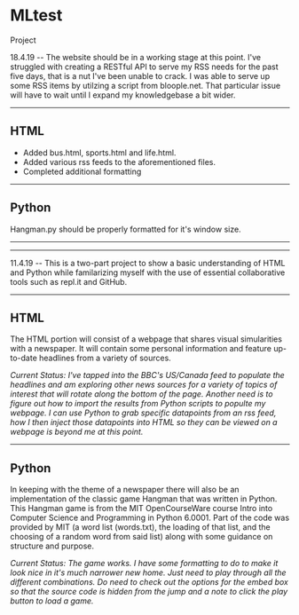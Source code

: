 # MLtest
Project

18.4.19 -- The website should be in a working stage at this point. I've struggled with creating a RESTful API to serve my RSS needs for the past five days, that is a nut I've been unable to crack. I was able to serve up some RSS items by utilzing a script from bloople.net. That particular issue will have to wait until I expand my knowledgebase a bit wider.

---
HTML
---

* Added bus.html, sports.html and life.html.
* Added various rss feeds to the aforementioned files.
* Completed additional formatting

---
Python
---

Hangman.py should be properly formatted for it's window size.

---
---

11.4.19 -- This is a two-part project to show a basic understanding of HTML and Python while familarizing myself with the use of essential collaborative tools such as repl.it and GitHub.

---
HTML
---

The HTML portion will consist of a webpage that shares visual simularities with a newspaper. It will contain some personal information and feature up-to-date headlines from a variety of sources. 

<i>Current Status: I've tapped into the BBC's US/Canada feed to populate the headlines and am exploring other news sources for a variety of topics of interest that will rotate along the bottom of the page. Another need is to figure out how to import the results from Python scripts to populte my webpage. I can use Python to grab specific datapoints from an rss feed, how I then inject those datapoints into HTML so they can be viewed on a webpage is beyond me at this point.</i>

---
Python
---

In keeping with the theme of a newspaper there will also be an implementation of the classic game Hangman that was written in Python. This Hangman game is from the MIT OpenCourseWare course Intro into Computer Science and Programming in Python 6.0001. Part of the code was provided by MIT (a word list (words.txt), the loading of that list, and the choosing of a random word from said list) along with some guidance on structure and purpose.

<i>Current Status: The game works. I have some formatting to do to make it look nice in it's much narrower new home. Just need to play through all the different combinations. Do need to check out the options for the embed box so that the source code is hidden from the jump and a note to click the play button to load a game.</i>



